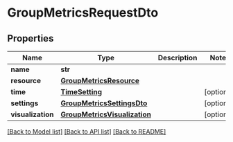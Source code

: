 # GroupMetricsRequestDto

## Properties
Name | Type | Description | Notes
------------ | ------------- | ------------- | -------------
**name** | **str** |  | 
**resource** | [**GroupMetricsResource**](GroupMetricsResource.md) |  | 
**time** | [**TimeSetting**](TimeSetting.md) |  | [optional] 
**settings** | [**GroupMetricsSettingsDto**](GroupMetricsSettingsDto.md) |  | [optional] 
**visualization** | [**GroupMetricsVisualization**](GroupMetricsVisualization.md) |  | [optional] 

[[Back to Model list]](../README.md#documentation-for-models) [[Back to API list]](../README.md#documentation-for-api-endpoints) [[Back to README]](../README.md)

